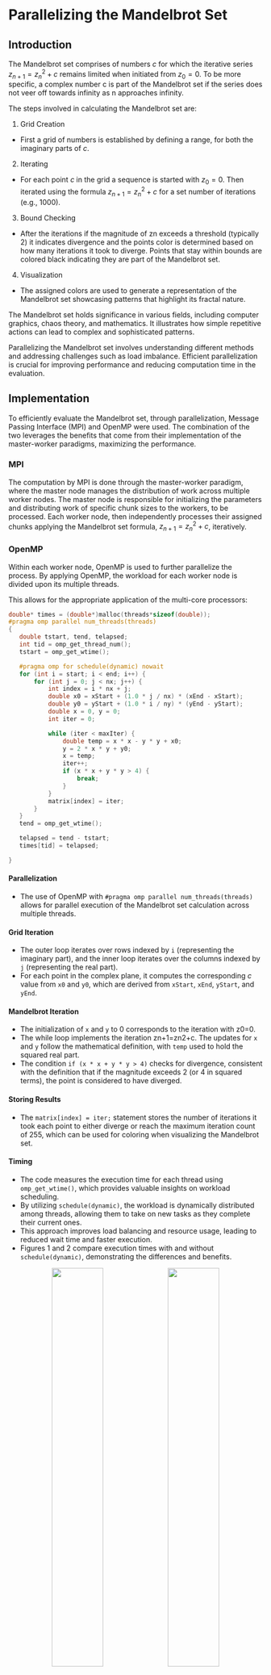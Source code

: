 # Parallelizing the Mandelbrot Set
## Introduction
The Mandelbrot set comprises of numbers $c$ for which the iterative series $z_{n+1}=z_n^2+c$ remains limited when initiated from $z_0=0$. To be more specific, a complex number c is part of the Mandelbrot set if the series does not veer off towards infinity as n approaches infinity.

The steps involved in calculating the Mandelbrot set are:
1. Grid Creation
 - First a grid of numbers is established by defining a range, for both the imaginary parts of $c$.
2. Iterating
 - For each point $c$ in the grid a sequence is started with $z_0=0$. Then iterated using the formula $z_{n+1}=z_n^2+c$ for a set number of iterations (e.g., 1000).
3. Bound Checking
 - After the iterations if the magnitude of zn exceeds a threshold (typically 2) it indicates divergence and the points color is determined based on how many iterations it took to diverge. Points that stay within bounds are colored black indicating they are part of the Mandelbrot set.
4. Visualization
 - The assigned colors are used to generate a representation of the Mandelbrot set showcasing patterns that highlight its fractal nature.

The Mandelbrot set holds significance in various fields, including computer graphics, chaos theory, and mathematics. It illustrates how simple repetitive actions can lead to complex and sophisticated patterns. 

Parallelizing the Mandelbrot set involves understanding different methods and addressing challenges such as load imbalance. Efficient parallelization is crucial for improving performance and reducing computation time in the evaluation.

## Implementation
To efficiently evaluate the Mandelbrot set, through parallelization, Message Passing Interface (MPI) and OpenMP were used. The combination of the two leverages the benefits that come from their implementation of the master-worker paradigms, maximizing the performance. 

### MPI
The computation by MPI is done through the master-worker paradigm, where the master node manages the distribution of work across multiple worker nodes. The master node is responsible for initializing the parameters and distributing work of specific chunk sizes to the workers, to be processed. Each worker node, then independently processes their assigned chunks applying the Mandelbrot set formula, $z_{n+1}=z_n^2+c$, iteratively. 

### OpenMP
Within each worker node, OpenMP is used to further parallelize the process. By applying OpenMP, the workload for each worker node is divided upon its multiple threads. 

This allows for the appropriate application of the multi-core processors:
```c
double* times = (double*)malloc(threads*sizeof(double));
#pragma omp parallel num_threads(threads)
{
   double tstart, tend, telapsed;
   int tid = omp_get_thread_num();
   tstart = omp_get_wtime();

   #pragma omp for schedule(dynamic) nowait
   for (int i = start; i < end; i++) {
       for (int j = 0; j < nx; j++) {
           int index = i * nx + j;
           double x0 = xStart + (1.0 * j / nx) * (xEnd - xStart);
           double y0 = yStart + (1.0 * i / ny) * (yEnd - yStart);
           double x = 0, y = 0;
           int iter = 0;

           while (iter < maxIter) {
               double temp = x * x - y * y + x0;
               y = 2 * x * y + y0;
               x = temp;
               iter++;
               if (x * x + y * y > 4) {
                   break;
               }
           }
           matrix[index] = iter;
       }
   }
   tend = omp_get_wtime();

   telapsed = tend - tstart;
   times[tid] = telapsed;

}
```

#### Parallelization
- The use of OpenMP with `#pragma omp parallel num_threads(threads)` allows for parallel execution of the Mandelbrot set calculation across multiple threads.

#### Grid Iteration
- The outer loop iterates over rows indexed by `i` (representing the imaginary part), and the inner loop iterates over the columns indexed by `j` (representing the real part).
- For each point in the complex plane, it computes the corresponding $c$ value from `x0` and `y0`, which are derived from `xStart`, `xEnd`, `yStart`, and `yEnd`.

#### Mandelbrot Iteration
- The initialization of `x` and `y` to 0 corresponds to the iteration with z0=0.
- The while loop implements the iteration zn+1=zn2+c. The updates for `x` and `y` follow the mathematical definition, with `temp` used to hold the squared real part.
- The condition `if (x * x + y * y > 4)` checks for divergence, consistent with the definition that if the magnitude exceeds 2 (or 4 in squared terms), the point is considered to have diverged.

#### Storing Results
- The `matrix[index] = iter;` statement stores the number of iterations it took each point to either diverge or reach the maximum iteration count of 255,  which can be used for coloring when visualizing the Mandelbrot set.

#### Timing
- The code measures the execution time for each thread using `omp_get_wtime()`, which provides valuable insights on workload scheduling.
- By utilizing `schedule(dynamic)`, the workload is dynamically distributed among threads, allowing them to take on new tasks as they complete their current ones.
- This approach improves load balancing and resource usage, leading to reduced wait time and faster execution.
- Figures 1 and 2 compare execution times with and without `schedule(dynamic)`, demonstrating the differences and benefits.

<p align="center">
    <img src="images/Figure1.png" width="45%">
    <img src="images/Figure2.png" width="45%">
</p>
<p align="center">Figures 1 and 2. Non-Dynamic vs Dynamic Scheduling</p>

The integration of MPI and OpenMP provides an efficient and effective solution for parallelizing the Mandelbrot set. MPI excels in managing communication between nodes and coordinating the distribution of workloads, ensuring that tasks are allocated appropriately across the system. In contrast, OpenMP enhances performance within each node by leveraging its multiple threads to execute computations concurrently. This complementary use of MPI for node to node communication and OpenMP for thread parallelism enables efficient handling of large workloads while significantly reducing execution time.

## Results and Discussion
As previously mentioned, load imbalance becomes a problem when parallelizing. Load imbalance occurs when the workload is evenly distributed among workers but results in inefficient execution due to variations in the complexity of the task and/or execution speed.

### Load Imbalance
- Ideally, each worker should have an equal share of the total task to maximize efficiency and minimize wait time.
- In the context of the Mandelbrot set, the initial idea was to evenly distribute the work between each worker.
 - The aim was to create a balanced workload, however, this leads to that load imbalance problem, as more often than not, some chunks do end up containing more complex points to compute than the others.

<p align="center">
    <img src="images/Figure3.png" width="50%">
</p>
<p align="center">Figure 3. Time Spent by Each Worker</p>

### Testing Chunk Sizes
To properly address this problem, determining the impact of chunk sizes on performance is important. Therefore, the Mandelbrot set is computed on varying chunk sizes. The execution times for each chunk size are then recorded and graphed to reveal the overall performance, as seen in Figure 4.

<p align="center">
    <img src="images/Figure4.png" width="50%">
</p>
<p align="center">Figure 4. Chunk Size Time Comparison</p>

From this initial testing, the two lowest execution times were at chunk sizes of 40 and 400. For a more optimal chunk size, 200, a random number between the two, was selected. This resulted in Figure 5 that provides the extra result. 

<p align="center">
    <img src="images/Figure5.png" width="50%">
</p>
<p align="center">Figure 5. Optimal Chunk Size Time</p>

### Load Balance
After determining the optimal chunk size through the testing process, the next step is to use the size to assess the load balance. By timing the execution with the selected chunk size, Figure 6 is created to illustrate the load balance achieved over the workers.

<p align="center">
    <img src="images/Figure6.png" width="50%">
</p>
<p align="center">Figure 6. Time Spent by Each Worker with Optimal Chunk</p>

### Benefits of Parallelization
The increase in workers leads to a significant reduction in execution time, demonstrating the benefits of MPI, in particular, and parallelization in enhancing performance and efficiency. By distributing workload through the master-worker paradigm, tasks can be processed simultaneously, maximizing resource usage and minimizing wait time. This approach not only accelerates computation, but also shows the scalability of parallelizing, as adding more workers continues to improve overall performance, even if there is an increase in workload.

<p align="center">
    <img src="images/Figure7.png" width="50%">
</p>
<p align="center">Figure 7. Time for More Workers</p>

### The Mandelbrot Set
After parallelization, the results showcasing the actual Mandelbrot set can be obtained. The generated image illustrates the intricate patterns that result from the iterative process. The visualization also reveals the reason why the Mandelbrot set is known for its aesthetic appeal and fractal structure, serving as an example of the intersection between math and art.

<p align="center">
    <img src="images/Figure8.png" width="50%">
</p>
<p align="center">Figure 8. Mandelbrot Set Visual</p>

# Conclusion
Parallelizing the computation of the Mandelbrot set allows for the improvement of performance and efficiency. By leveraging different paradigms, OpenMP and MPI, allowed for the effective distribution of workload across multiple nodes and threads, reducing execution time, and maximizing the resources available. 

The process involves creating a grid of complex numbers, iterating through them, and checking for divergence. Addressing the challenge of load imbalance is crucial, as the variations of work complexity can lead to inefficiencies and inactivity. Through careful analysis of various chunk sizes and dynamic workload distribution, a balanced workload for each worker can be achieved. 

The implementation of MPI and OpenMP resulted in significant performance gains, with optimal chunk sizes enhancing load balancing and reducing execution time. These findings emphasize the effectiveness of parallel computing in tackling complex mathematical computations.
